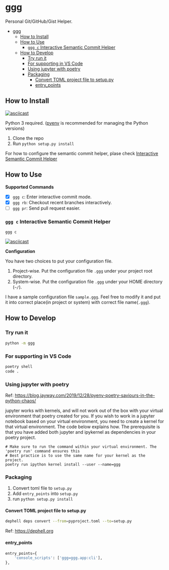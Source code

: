 # ggg

Personal Git/GitHub/Gist Helper.

- [ggg](#ggg)
  - [How to Install](#how-to-install)
  - [How to Use](#how-to-use)
    - [`ggg c` Interactive Semantic Commit Helper](#ggg-c-interactive-semantic-commit-helper)
  - [How to Develop](#how-to-develop)
    - [Try run it](#try-run-it)
    - [For supporting in VS Code](#for-supporting-in-vs-code)
    - [Using jupyter with poetry](#using-jupyter-with-poetry)
    - [Packaging](#packaging)
      - [Convert TOML project file to setup.py](#convert-toml-project-file-to-setuppy)
      - [entry_points](#entry_points)


## How to Install

[![asciicast](https://asciinema.org/a/fzsrq3YTkPEes3RCfqSqgRGJK.svg)](https://asciinema.org/a/fzsrq3YTkPEes3RCfqSqgRGJK)

Python 3 required. ([pyenv](https://github.com/pyenv/pyenv) is recommended for managing the Python versions)

1. Clone the repo
2. Run `python setup.py install`

For how to configure the semantic commit helper, plase check [Interactive Semantic Commit Helper](#ggg-c-interactive-semantic-commit-helper)

## How to Use

**Supported Commands**

- [x] `ggg c`: Enter interactive commit mode.
- [x] `ggg rb`: Checkout recent branches interactively.
- [ ] `ggg pr`: Send pull request easier.

### `ggg c` Interactive Semantic Commit Helper

`ggg c`

[![asciicast](https://asciinema.org/a/D5ZWrRsbEBjyZqlc4mQkiMg45.svg)](https://asciinema.org/a/D5ZWrRsbEBjyZqlc4mQkiMg45)

**Configuration**

You have two choices to put your configuration file.
1. Project-wise. Put the configuration file `.ggg` under your project root directory.
2. System-wise. Put the configuration file `.ggg` under your HOME directory (`~/`).

I have a sample configuration file `sample.ggg`. Feel free to modify it and put it into correct place(in project or system) with correct file name(`.ggg`).

## How to Develop

### Try run it

```bash
python -m ggg
```

### For supporting in VS Code

```bash
poetry shell
code .
```

### Using jupyter with poetry

Ref: https://blog.jayway.com/2019/12/28/pyenv-poetry-saviours-in-the-python-chaos/

jupyter works with kernels, and will not work out of the box with your virtual environment that poetry created for you. If you wish to work in a jupyter notebook based on your virtual environment, you need to create a kernel for that virtual environment. The code below explains how. The prerequisite is that you have added both jupyter and ipykernel as dependencies in your poetry project.

```shell
# Make sure to run the command within your virtual environment. The 'poetry run' command ensures this
# Best practice is to use the same name for your kernel as the project.
poetry run ipython kernel install --user --name=ggg
```

### Packaging

1. Convert toml file to `setup.py`
2. Add `entry_points` into `setup.py`
3. run `python setup.py install`

#### Convert TOML project file to setup.py

```bash
dephell deps convert --from=pyproject.toml --to=setup.py
```

Ref: https://dephell.org

#### entry_points

```python
entry_points={
    'console_scripts': ['ggg=ggg.app:cli'],
},
```
